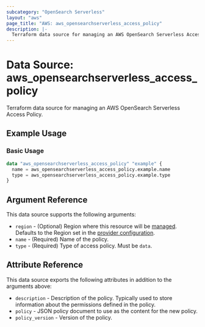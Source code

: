 ```yaml
---
subcategory: "OpenSearch Serverless"
layout: "aws"
page_title: "AWS: aws_opensearchserverless_access_policy"
description: |-
  Terraform data source for managing an AWS OpenSearch Serverless Access Policy.
---
```


# Data Source: aws_opensearchserverless_access_policy

Terraform data source for managing an AWS OpenSearch Serverless Access Policy.

## Example Usage

### Basic Usage

```terraform
data "aws_opensearchserverless_access_policy" "example" {
  name = aws_opensearchserverless_access_policy.example.name
  type = aws_opensearchserverless_access_policy.example.type
}
```

## Argument Reference

This data source supports the following arguments:

* `region` - (Optional) Region where this resource will be [managed](https://docs.aws.amazon.com/general/latest/gr/rande.html#regional-endpoints). Defaults to the Region set in the [provider configuration](https://registry.terraform.io/providers/hashicorp/aws/latest/docs#aws-configuration-reference).
* `name` - (Required) Name of the policy.
* `type` - (Required) Type of access policy. Must be `data`.

## Attribute Reference

This data source exports the following attributes in addition to the arguments above:

* `description` - Description of the policy. Typically used to store information about the permissions defined in the policy.
* `policy` - JSON policy document to use as the content for the new policy.
* `policy_version` - Version of the policy.
